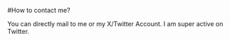 #How to contact me?

You can directly mail to me or my X/Twitter Account.
I am super active on Twitter.
